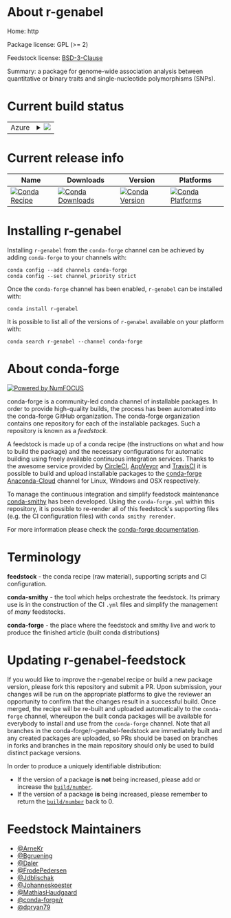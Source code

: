 About r-genabel
===============

Home: http

Package license: GPL (>= 2)

Feedstock license: [BSD-3-Clause](https://github.com/conda-forge/r-genabel-feedstock/blob/master/LICENSE.txt)

Summary: a package for genome-wide association analysis between  quantitative or binary traits and single-nucleotide polymorphisms (SNPs).

Current build status
====================


<table>
    
  <tr>
    <td>Azure</td>
    <td>
      <details>
        <summary>
          <a href="https://dev.azure.com/conda-forge/feedstock-builds/_build/latest?definitionId=3372&branchName=master">
            <img src="https://dev.azure.com/conda-forge/feedstock-builds/_apis/build/status/r-genabel-feedstock?branchName=master">
          </a>
        </summary>
        <table>
          <thead><tr><th>Variant</th><th>Status</th></tr></thead>
          <tbody><tr>
              <td>linux_64_r_base4.0</td>
              <td>
                <a href="https://dev.azure.com/conda-forge/feedstock-builds/_build/latest?definitionId=3372&branchName=master">
                  <img src="https://dev.azure.com/conda-forge/feedstock-builds/_apis/build/status/r-genabel-feedstock?branchName=master&jobName=linux&configuration=linux_64_r_base4.0" alt="variant">
                </a>
              </td>
            </tr><tr>
              <td>linux_64_r_base4.1</td>
              <td>
                <a href="https://dev.azure.com/conda-forge/feedstock-builds/_build/latest?definitionId=3372&branchName=master">
                  <img src="https://dev.azure.com/conda-forge/feedstock-builds/_apis/build/status/r-genabel-feedstock?branchName=master&jobName=linux&configuration=linux_64_r_base4.1" alt="variant">
                </a>
              </td>
            </tr><tr>
              <td>osx_64_r_base4.0</td>
              <td>
                <a href="https://dev.azure.com/conda-forge/feedstock-builds/_build/latest?definitionId=3372&branchName=master">
                  <img src="https://dev.azure.com/conda-forge/feedstock-builds/_apis/build/status/r-genabel-feedstock?branchName=master&jobName=osx&configuration=osx_64_r_base4.0" alt="variant">
                </a>
              </td>
            </tr><tr>
              <td>osx_64_r_base4.1</td>
              <td>
                <a href="https://dev.azure.com/conda-forge/feedstock-builds/_build/latest?definitionId=3372&branchName=master">
                  <img src="https://dev.azure.com/conda-forge/feedstock-builds/_apis/build/status/r-genabel-feedstock?branchName=master&jobName=osx&configuration=osx_64_r_base4.1" alt="variant">
                </a>
              </td>
            </tr><tr>
              <td>win_64_r_base4.0</td>
              <td>
                <a href="https://dev.azure.com/conda-forge/feedstock-builds/_build/latest?definitionId=3372&branchName=master">
                  <img src="https://dev.azure.com/conda-forge/feedstock-builds/_apis/build/status/r-genabel-feedstock?branchName=master&jobName=win&configuration=win_64_r_base4.0" alt="variant">
                </a>
              </td>
            </tr><tr>
              <td>win_64_r_base4.1</td>
              <td>
                <a href="https://dev.azure.com/conda-forge/feedstock-builds/_build/latest?definitionId=3372&branchName=master">
                  <img src="https://dev.azure.com/conda-forge/feedstock-builds/_apis/build/status/r-genabel-feedstock?branchName=master&jobName=win&configuration=win_64_r_base4.1" alt="variant">
                </a>
              </td>
            </tr>
          </tbody>
        </table>
      </details>
    </td>
  </tr>
</table>

Current release info
====================

| Name | Downloads | Version | Platforms |
| --- | --- | --- | --- |
| [![Conda Recipe](https://img.shields.io/badge/recipe-r--genabel-green.svg)](https://anaconda.org/conda-forge/r-genabel) | [![Conda Downloads](https://img.shields.io/conda/dn/conda-forge/r-genabel.svg)](https://anaconda.org/conda-forge/r-genabel) | [![Conda Version](https://img.shields.io/conda/vn/conda-forge/r-genabel.svg)](https://anaconda.org/conda-forge/r-genabel) | [![Conda Platforms](https://img.shields.io/conda/pn/conda-forge/r-genabel.svg)](https://anaconda.org/conda-forge/r-genabel) |

Installing r-genabel
====================

Installing `r-genabel` from the `conda-forge` channel can be achieved by adding `conda-forge` to your channels with:

```
conda config --add channels conda-forge
conda config --set channel_priority strict
```

Once the `conda-forge` channel has been enabled, `r-genabel` can be installed with:

```
conda install r-genabel
```

It is possible to list all of the versions of `r-genabel` available on your platform with:

```
conda search r-genabel --channel conda-forge
```


About conda-forge
=================

[![Powered by NumFOCUS](https://img.shields.io/badge/powered%20by-NumFOCUS-orange.svg?style=flat&colorA=E1523D&colorB=007D8A)](http://numfocus.org)

conda-forge is a community-led conda channel of installable packages.
In order to provide high-quality builds, the process has been automated into the
conda-forge GitHub organization. The conda-forge organization contains one repository
for each of the installable packages. Such a repository is known as a *feedstock*.

A feedstock is made up of a conda recipe (the instructions on what and how to build
the package) and the necessary configurations for automatic building using freely
available continuous integration services. Thanks to the awesome service provided by
[CircleCI](https://circleci.com/), [AppVeyor](https://www.appveyor.com/)
and [TravisCI](https://travis-ci.com/) it is possible to build and upload installable
packages to the [conda-forge](https://anaconda.org/conda-forge)
[Anaconda-Cloud](https://anaconda.org/) channel for Linux, Windows and OSX respectively.

To manage the continuous integration and simplify feedstock maintenance
[conda-smithy](https://github.com/conda-forge/conda-smithy) has been developed.
Using the ``conda-forge.yml`` within this repository, it is possible to re-render all of
this feedstock's supporting files (e.g. the CI configuration files) with ``conda smithy rerender``.

For more information please check the [conda-forge documentation](https://conda-forge.org/docs/).

Terminology
===========

**feedstock** - the conda recipe (raw material), supporting scripts and CI configuration.

**conda-smithy** - the tool which helps orchestrate the feedstock.
                   Its primary use is in the construction of the CI ``.yml`` files
                   and simplify the management of *many* feedstocks.

**conda-forge** - the place where the feedstock and smithy live and work to
                  produce the finished article (built conda distributions)


Updating r-genabel-feedstock
============================

If you would like to improve the r-genabel recipe or build a new
package version, please fork this repository and submit a PR. Upon submission,
your changes will be run on the appropriate platforms to give the reviewer an
opportunity to confirm that the changes result in a successful build. Once
merged, the recipe will be re-built and uploaded automatically to the
`conda-forge` channel, whereupon the built conda packages will be available for
everybody to install and use from the `conda-forge` channel.
Note that all branches in the conda-forge/r-genabel-feedstock are
immediately built and any created packages are uploaded, so PRs should be based
on branches in forks and branches in the main repository should only be used to
build distinct package versions.

In order to produce a uniquely identifiable distribution:
 * If the version of a package **is not** being increased, please add or increase
   the [``build/number``](https://docs.conda.io/projects/conda-build/en/latest/resources/define-metadata.html#build-number-and-string).
 * If the version of a package **is** being increased, please remember to return
   the [``build/number``](https://docs.conda.io/projects/conda-build/en/latest/resources/define-metadata.html#build-number-and-string)
   back to 0.

Feedstock Maintainers
=====================

* [@ArneKr](https://github.com/ArneKr/)
* [@Bgruening](https://github.com/Bgruening/)
* [@Daler](https://github.com/Daler/)
* [@FrodePedersen](https://github.com/FrodePedersen/)
* [@Jdblischak](https://github.com/Jdblischak/)
* [@Johanneskoester](https://github.com/Johanneskoester/)
* [@MathiasHaudgaard](https://github.com/MathiasHaudgaard/)
* [@conda-forge/r](https://github.com/conda-forge/r/)
* [@dpryan79](https://github.com/dpryan79/)

